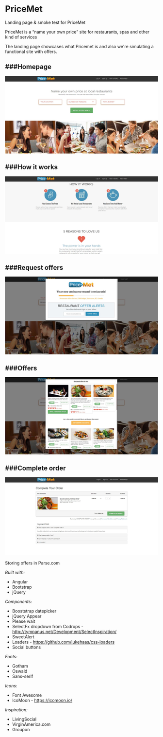 # PriceMet
Landing page & smoke test for PriceMet

PriceMet is a “name your own price” site for restaurants, spas and other kind of services

The landing page showcases what Pricemet is and also we're simulating a functional site with offers.

###Homepage
---
![Homepage](screenshots/home.JPG?raw=true "Homepage")


###How it works
---
![How it works](screenshots/howitworks.JPG?raw=true "How it works")


###Request offers
---
![Request offers](screenshots/requestoffers.JPG?raw=true "Request offers")


###Offers
---
![Offers](screenshots/offers.JPG?raw=true "Offers")


###Complete order
---
![Complete order](screenshots/completeorder.JPG?raw=true "Complete order")


Storing offers in Parse.com

*Built with:*
 - Angular
 - Bootstrap
 - jQuery
 
*Components:*
 - Booststrap datepicker
 - jQuery Appear
 - Please wait
 - SelectFx dropdown from Codrops - http://tympanus.net/Development/SelectInspiration/
 - SweetAlert
 - Loaders - https://github.com/lukehaas/css-loaders
 - Social buttons

*Fonts:*
 - Gotham
 - Oswald
 - Sans-serif

*Icons:*
 - Font Awesome
 - IcoMoon - https://icomoon.io/

*Inspiration:*
 - LivingSocial
 - VirginAmerica.com
 - Groupon
 

